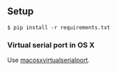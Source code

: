## Setup

    $ pip install -r requirements.txt

### Virtual serial port in OS X

Use [macosxvirtualserialport](http://code.google.com/p/macosxvirtualserialport/).
